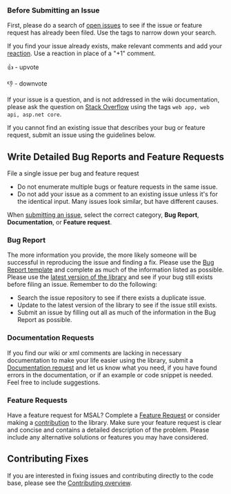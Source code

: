 ### Before Submitting an Issue

First, please do a search of [open issues](https://github.com/AzureAD/microsoft-identity-web/issues) to see if the issue or feature request has already been filed. Use the tags to narrow down your search.

If you find your issue already exists, make relevant comments and add your [reaction](https://github.blog/2016-03-10-add-reactions-to-pull-requests-issues-and-comments/). Use a reaction in place of a "+1" comment.

👍 - upvote

👎 - downvote

If your issue is a question, and is not addressed in the wiki documentation, please ask the question on [Stack Overflow](https://stackoverflow.com/questions) using the tags `web app, web api, asp.net core`.

If you cannot find an existing issue that describes your bug or feature request, submit an issue using the guidelines below.

## Write Detailed Bug Reports and Feature Requests

File a single issue per bug and feature request

- Do not enumerate multiple bugs or feature requests in the same issue.
- Do not add your issue as a comment to an existing issue unless it's for the identical input. Many issues look similar, but have different causes.

When [submitting an issue](https://github.com/AzureAD/microsoft-identity-web/issues/new/choose), select the correct category, **Bug Report**, **Documentation**, or **Feature request**.

### Bug Report

The more information you provide, the more likely someone will be successful in reproducing the issue and finding a fix.
Please use the [Bug Report template](https://github.com/AzureAD/microsoft-identity-web/issues/new?template=bug_report.md) and complete as much of the information listed as possible. Please use the [latest version of the library](https://github.com/AzureAD/microsoft-authentication-library-for-dotnet/releases) and see if your bug still exists before filing an issue.
Remember to do the following:

- Search the issue repository to see if there exists a duplicate issue. 
- Update to the latest version of the library to see if the issue still exists.
- Submit an issue by filling out all as much of the information in the Bug Report as possible.

### Documentation Requests

If you find our wiki or xml comments are lacking in necessary documentation to make your life easier using the library, submit a [Documentation request](https://github.com/AzureAD/microsoft-identity-web/issues/new?template=documentation.md) and let us know what you need, if you have found errors in the documentation, or if an example or code snippet is needed. Feel free to include suggestions.

### Feature Requests

Have a feature request for MSAL? Complete a [Feature Request](https://github.com/AzureAD/microsoft-identity-web/issues/new?template=feature_request.md) or consider making a [contribution](https://github.com/AzureAD/microsoft-identity-web/wiki/Contributing-overview) to the library. Make sure your feature request is clear and concise and contains a detailed description of the problem. Please include any alternative solutions or features you may have considered.

## Contributing Fixes

If you are interested in fixing issues and contributing directly to the code base, please see the [Contributing overview](https://github.com/AzureAD/microsoft-identity-web/wiki/Contributing-overview).

